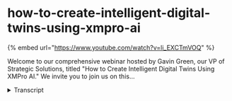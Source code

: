 # how-to-create-intelligent-digital-twins-using-xmpro-ai
{% embed url="https://www.youtube.com/watch?v=li_EXCTmVOQ" %}



Welcome to our comprehensive webinar hosted by Gavin Green, our VP of Strategic Solutions, titled "How to Create Intelligent Digital Twins Using XMPro AI." We invite you to join us on this...
<details>
<summary>Transcript</summary>Welcome to our comprehensive webinar hosted by Gavin Green, our VP of Strategic Solutions, titled "How to Create Intelligent Digital Twins Using XMPro AI." We invite you to join us on this...
hello everybody and welcome to our XM

Pro AI

um for intelligent digital twins webinar

my name is Kevin green I look after

strategic solutions for XM Pro I want to

thank you for your time attending today

if you've got any questions please send

them through I'm not trying to answer

them at the at the end

in some prior webinars we went through

the four pillars of the the excellent

product I'm not going to go into detail

here

but just in a continuation of that which

pieces are we going to be focusing on

this is in line with our i3c framework

and it's in essence where we focus our

effort when we're putting the product to

Market and the different feature sets

that we are are working on

today's Focus however is going to be on

the AI side of things and what is in the

product that can help you for the

intelligent digital twins with the the

focus on the AI site

before we jump into you'll hear me

talking around intelligent digital Twins

and digital Twins and there is a

difference between the two of those

there was a paper that was written on

the evolution of digital twins

um the two fathers of digital twins

Being John Vickers and the second being

Dr Michael Greaves

um this is Dr Michael greve's vision of

the different stages of evolution of

digital twins these are some slides from

the paper the paper is available down

the bottom and if you're interested we

can send you the link where you can

access the paper as well and it outlines

the different stages and it's also used

as inspiration and a guide within our

software and what it is that we do the

the main Evolution steps you'll see them

on the right there going from zero being

traditional 2D

that evolved into transitional so you're

number one which was 3D cat that went

into number two around the conceptual

this is where

um things started becoming a lot more

model based and then that evolved into

the concept of a digital twin platform

the step number three this is where most

people are at the moment

and they are slowly moving towards the

the number four which is around

intelligent digital twins one of the

applications for intelligent digital

twins is front running simulation it's

by no means the the only one it's just

the one that's front of mind which helps

explain the intelligent aspect of that

as well

when we start comparing digital Twins

versus intelligent digital twins there

are certain characteristics of a digital

twin and then there are characteristics

of an intelligent digital twin I've just

built the slides here again I'm not

going to go into into detail here the QR

code in the middle will take you to a

video which will go into a lot more

around the digital twin capabilities and

characteristics and the intelligent on

the other side

the one piece right at the bottom is the

anticipatory or the front running

simulation side of things

keeping with the the XM Pro product

within our intelligent digital twin

suite for those of you who are familiar

you're familiar with the data stream

designer the DS the app designer which

is the ad here and the subscription

manager of the SM here

the new one which you may not have seen

is around the AI side

rounding out the intelligent digital

twin Suite here

we'll go into that quite a bit of what

I'm going to walk you through you can do

without and I'll touch on some of those

areas where you can and then also touch

on the areas where you do need the the

newest addition here which would be on

the on the AI side

we have to stop in at the tip of the

iceberg where does it slot in so when

most people look at our digital Twins

and this is true for normal digital turn

platforms all the way through to

intelligent digital turns as well as

most people look at the top and they see

the uis there's actually a lot of things

that sit underneath

which is where the recommendations come

in and this is also where we slot in the

AI aspect as well the AI integration the

notebooks as well as how you

operationalize this for the agents you

still have everything else as you are

used to you've still got your data

stream and you've got your subscription

manager as well

we're going to leave the slides here and

we're going to jump into the actual

software itself and we're going to go

through a few examples of what it is

that I'm actually talking about here

so what we put together is we created an

app which will just allow me to walk

through the different bits and pieces

that we've got

let me just get rid of my slides

and we'll come back to to this

so again this is all driven from an

overarching framework which is what we

call our i3c

um and it's broken up into a few

different areas specifically with an AI

Focus for today we're talking around

Innovative embedded and augmented but

how do they all fit together where do

they all work together

we like pictures so we like explaining

how all of these fit together

as it is right now without having to

upgrade any accent Pro you can do

everything on the right here we call

that embedded AI

from the data stream designer how do you

bring the models in maybe you've already

got some models how do you

operationalize them and use them

everything else on the left here is some

of the new capability that we've brought

in with regards to Innovative AI as well

as augmented AI it's not required you

don't have to you can choose to use this

or not use this as well

so as we go into these different areas

what do I mean when I start talking

around Innovative AI we start going into

Excel Pro notebooks and there's two main

items in here the one is around the

ability to discover

so you'll see on the left we have a new

tool and that'll open up what we call

accent Pro notebooks

within here for those who are familiar

and comfortable you'll notice a familiar

environment being a Jupiter notebook

that we've got here

so this allows you to discover work

through and come up with the different

models Etc

any of the libraries that you can use

within a jupyter notebook you can use in

here this particular example I've got

here you can see this is around

predicting and the the beverage industry

using linear regression

as I build through this particular

notebook here you can see I'm going to

import certain libraries and it's going

to walk me through the different pieces

here so if there's a library that

I need for my machine learning or I want

to do some data Discovery I can load it

into the notebook not a problem at all

the other thing that as we work through

this that we've added into this is a

generative AI capability as well

what we mean by that is as I work

through this you'll notice at this point

here we've integrated chatgpt into this

environment as well so what that means

is you can actually use the chat GPT

to help augment and enrich what you're

looking for in here this example that

I've got in here what we're actually

asking

um chat GPT to do is to write me some

code on how to visualize the data that

I'm looking at I'm not an expert in how

I put this together so we're going to

ask and it'll actually generate

the items for me and if I go and run

that now you'll notice that it's going

to run and then it will generate and it

once it comes back it'll actually show

me the plot for the data that I'm

looking for

scroll a bit further down you'll

actually see what that looks like

if we keep going you can start

developing different models as well

if I come back here step one is really

what we call notebooks which allows you

to interact in an environment which is

familiar to you

you don't have to use them in here if

you do use them in here you can start

using some of the other features and the

bits and pieces that we've made

available as well if you have your own

models and you just want to use them and

plug them in by all means you can do

that already in the steps here

the second piece is really when we start

wanting to deploy models so there's two

main things that you can actually do

with the model

the one if I go into a different example

here is I can actually run this

it will generate the model I can help

discover that and the end result is I

can actually save this model to a file

that I cannot use inside the data stream

you can do the same thing right now

let's say you have a jupyter notebook

that sits outside X and pro you've

already doing Discovery you're already

generating models how do you just use

those models and bring them in you can

do that and I'll show you in a data

stream as well

the second thing that we're doing in the

prior example though is we're actually

fitting this model and passing it to a

repository and the reason for this is we

want to introduce a concept of

governance

and make sure that there is a framework

that you can actually deploy into and

that your models can live so that you

don't end up with a an Excel of machine

learning model sitting everywhere no one

knows it's got the latest version of

where it's actually sitting

if you have your own repository by all

means you can actually hook into and use

that as well this example here we're

just talking to to Mr flow as the

repository this is just one example it

is not the only example so if you've

already got one by all means you can

just plug that in and actually use that

as I continue to step through all of

this what it's doing is it's working out

the model it's working out the pieces

and then it is actually publishing that

model to my ml flow repository for me

you'll see it has already existed it's

going to created me a version 5 of that

model and now I can go into my actual

repository and decide when I want to

deploy that or elevate it to production

or not

so if we jump into that and again this

is just one example that we've got it's

not the only repository you can see the

one that we've just pushed through now

so number four is the one which is

currently in production I cannot decide

that number five is ready to go and I

can transition it to staging in a

controlled environment versus working

out well which is my live running model

which one isn't and how do you in a

governance structure move between the

different Frameworks that we're actually

looking at here

number four is currently published and

I'll show you now where that is actually

published and running

so if we come back here we call that

Innovative AI so if I come back to the

diagram that we're looking at here this

is the area that we are working in at

the moment is how do we take training

data how do we ask for specific results

that we are looking for and how do we

run that through a notebook you can't

augment that with chat GPT in this

example and then deploy that to an ml

Ops platform of your choice

you don't have to deploy it you can just

take the actual raw artifact which is a

result of that model and then use it in

a data stream as well

the

preferred or the more governance driven

process is to actually push that through

a

repository because then you get

everything that comes with the

repository as well

I mentioned you can do things right now

you don't need to upgrade or get all the

newest toys in the Box to to be able to

do this this is around the embedded AI

side so if I go into and this will open

up my data stream designer for me

you can do this right now you can drag

on this example has got a python runtime

running here which is running a model

this model was created inside the

notebook it was outputted from The

Notebook and then manually put into the

data stream and used and this is

capability that you can do as I

mentioned right now we call that how do

you use it from a manual perspective

what you'll also notice is there are a

lot of other items in the library

so if python is just being one of them

but let's say you want to use a more

standard algorithm like anomaly

detection or binary classification or

clustering

those agents already exist you can just

drag them on and use them right now

there's nothing stopping you you do not

need a repository you do not need to use

the Excel Pro notebook to take um

advantage of that particular capability

however if you do use a repository

and you actually want to integrate and

make use of that inside the data stream

what we've got here is we're performing

the analysis so this is using the Mr

flow agent so on the left you will see

here is a list of library

one of those being the ml flow

the Mr flow is talking to the repository

and here you can see the actual model

that it's talking to and everything else

is governed as well so I don't need to

remember the URLs I don't need to

remember logons passwords Etc I just

want to use that particular model and

actually just run it and execute it

again this is your governance that sits

around it it makes sure that the models

which you're using to do anomaly

detection Predictive Analytics maybe

you're using it to do forecasting or to

do front running simulation or just to

do normal simulation of current state or

past State you want to make sure that

you're running on the correct model

latest model and that you have control

of that you can do that inside the data

streams that we're looking at in here

so again if we come back

Innovative AI this is a really around

the ability to discover

go in through the particular notebooks

and then how do you use some of those

libraries in there the other example in

here is you can actually just create

models that do simulation so you don't

need to create models that do very

sophisticated

um AI number crunching and algorithms at

output you can do something as simple as

just simulation which is what this

particular example here is doing we're

creating a network we are then deploying

the same model to the repository again

you don't have to

There's an actual example of this one

running just the python itself with the

simulation on top of that as well

this one here is doing a remaining

useful life as well as a more advanced

prediction on the data coming in the one

that I just showed you is doing more

simulation so it caters to to both

there's no

you can do one and not the other

if we go into the augmented side

let me expand that a bit here so

embedded again you can do this right now

there's nothing stopping you from using

the current set of libraries and we're

expanding and adding to those all the

time

ml.net are some of those that you're

seeing in there ml flow when you're

talking to repositories maybe you want

to use some GPU enabled

um

algorithms from the the Nvidia Library

you can do all of that right now within

the embedded side of things

the Innovative is around the notebooks

but augmented is not just in the

notebook section over here

the augmented

AI you can actually use inside your apps

when you create and configure them as

well

what do I mean by that oh let's go into

an example

so I've got a particular app here and on

the right you'll see some

recommendations have triggered

these recommendations you can see

remaining useful life has been declining

and I can go a bit further down and I

can see remaining useful life has been

predicted to be below a certain

threshold again these were running

through the data stream and they can

either be Standalone python or any of

the other algorithms or read the matter

or repository and execute them as well

if I drill into that particular asset

it'll actually filter out my

recommendations for the two that I'm

interested in across the top you can

actually view the state of the model and

you can view the state of the data

that's flowing through the model so

actual versus predictive how are we

doing are we getting better we're

getting worse

if you apply this to simulation you

could have a button here that you could

click and it can actually show you the

progression of a simulation as it's

running through the uh the model itself

these recommendations here

you'll see above that there's a thing

called copilot copilot you can actually

bring into the application and use it in

here so if I was to ask it a question

let me just grab my prompt

and paste that in there

I can engage and talk with it and ask it

anything around this particular asset

that I'm interested in

this is using currently chat GPT so the

the data that I'm looking for here is

not sensitive in that regard however we

do have some OEM

Partners who have gone and taken as an

example Azure open Ai and they are using

that on their own data their documents

their manuals and they've deployed that

internally as well

this is just easier to to demonstrate

and show the concept of how you can plug

this in and where we are busy plugin the

different bits and pieces in so even

though this is using a chapter GPT API

here you could switch this out and put

azure's open AI in here as well a lot of

problem to do that

you'll see the the recommendations

coming down

you can go and expand that further and

actually pass these recommendations into

the assets themselves so here you can

see a discharge exception and I can

actually see that in this particular

Unity view as well I've got more space

for my co-pilot

um but I can still see the relevant

information that is applicable for me

if I drill into these recommendations

and I'll drill into this one as an

example and then I'll open a few others

as well

this is your quick start for

recommendations that you've configured

what I mean by quick start

so let me go all the way back here and

open up a different example for you

so when I say quick start you have

certain capability that is available out

the box you get it when you install and

you can just use it there's some other

capability that you can actually

configure within the platform as well so

we have a lot of different widgets we

have a lot of different applications

that you can just import we have a lot

of different templates

one of those templates is around

recommendations so you'll see at the top

I've actually got two sets of

recommendations on this particular page

for the Top If I go into my one example

this is the recommendations that most

people are familiar with XM Pro would

actually be looking at

this is the the Quick Start

you can't really change anything here

from an end user's experience or even

from someone who's configuring it you do

have some some control over the form and

maybe the triage instructions here but

that's about it you can't change any of

the layout you can't add anything to

this particular form maybe you want to

enhance and bring some other data in

some other capability in here as well

so how do you actually do that

if we go down the bottom

you can actually take all of that data

and make it available in different views

that your end users are interested in

consuming

same data presented a bit differently

but what this allows us to do is we can

now bring in let me hit my other prompt

there we can now bring in the copilot

into here as well and this is around dry

gas seals I can see my event data for

the event that has happened I can see

analytics so how often is this actually

happening is there something that

happens at certain times is it happening

when other events are happening as well

so we're dealing with a pressure seal

that is low we may have some high

temperatures maybe all of this is

related and there is a correlation

between these as well

however if we go a bit further down you

can bring the copilot in here as well

so now you've got a co-pilot which you

can deploy and use on an actual

application itself at an asset level or

maybe all the way up at a landing page

for your different views or you can have

a view where you can have it all the way

down with your recommendation data as

well

so now as an end user I can decide and I

can work through and work out based on

what I'm looking at based on what I've

asked and the responses I am getting do

I need to create a work request can I

capture any notes what do I actually

need to do with this recommendation that

I'm looking at here

and again this recommendation was

triggered from within the data streams

you'll see there is a run recommendation

if I go into the other example you'll

see there is a run recommendation as

well so we apply the same patterns in

our data streams irrespective or if if

you're using a model that is coming from

a repository

in this case this one is coming from a

repository or if you're using some of

the standard inbuilt

algorithms are already there or if you

just want to go and run your own model

and actually use that in here as well

they all follow the same pattern the

output of that you can pass to

recommendations and Trigger

recommendations as well because that's a

key thing for us is making sure that we

can close the loop on any of these

events that we find it's one thing to

just have a model it's how do you

operationalize the model and make it

useful

with the outputs that are coming

this view here

you can then look at the data you can

view any of the model information and

now you have a lot of different options

and how you want to react to that

if I close that

and we come back to this particular view

here

so to go through the the items that

we've just gone through

we talk around Innovation AI

embedded AI as well as augmented AI

embedded AI you can do right now

we have the libraries we have the agents

if you need specific agents for specific

algorithms they're pretty quick and easy

to create they need to talk to a certain

repository you don't want to use the one

that I've just shown here maybe you've

already got your own

those agents can be created very quickly

and deployed and used

on the augmented AI site

you can right now bring in

if I open that up again you can bring in

things like co-pilot into your

applications right now there's nothing

stopping you there's there's no

capability that you're missing to do

that the only thing that I would suggest

is make sure that whatever it is that

you want to use here

um you understand the privacy concerns

with the data again we are using chat

GPT here we are busy I can't show you

the the things on the Azure open AI side

because that's typically trained and

running on corporate data or customer

specific data for their customer

so this you would just swap out same

capability exactly the same mechanism

it's just what's sitting behind that'll

actually change for you as well you can

do that right now

The Innovation piece here this is where

you need access to the excellent Pro

notebook here

to be able to run and configure what

you're looking at we do provide if I go

back into the router we do provide a

quick start as well

the quick start for if you're not

familiar with all the different

capabilities the markup that you need to

use and how you can configure this a

quick start will actually walk you

through as well it's available as soon

as you have access to the AI designer

you'll find it in the list here and it

has a index and it'll just run you

through all the bits and pieces you need

if you're interested in some of the

other examples that we've got you by all

means reach out and happy to happy to

discuss how we can share and learn from

this as well

okay let's see if we've got any of the

the questions we do have a few questions

that came in there so first one does XM

Pro have models

um great question we get that quite a

lot when people see all the different

pieces and capabilities we don't have

specific models that we make available

we're not a data science scientist

company

however we do have certain algorithms

that we do make available so for

instance anomaly detection regression

um

classifications Etc what we do do is

give you the vehicles and the tools to

operationalize your own models whether

those are coming out of a repository as

we did with this piece here or whether

those are coming out of a data stream

and you go and configure everything

whether it's in python or even if you're

more comfortable in our script and you

want to use that you can do that as well

so we're more vehicle that allows you to

operationalize versus do we have a model

that does X on this asset

second question

um I did touch on it a few times but

just to to go through it is I have my

own models and repository do you I need

to choose yours being XM Pro

uh or can that you can keep your own you

do not have to replace what you

currently have you do not have to swap

that out and use ours you can just

integrate from ours into yours that'll

mostly get done inside the data stream

from the agent's perspective over here

again if there isn't an agent that will

connect to your repository of choice

it's pretty quick and easy to actually

create these types of Agents we can

create them on your behalf quite a few

of our partners do that as well or we

can even show you how to create these

yourself as well

the last thing I will leave you with

is just before we wrap up again thank

you for your time

um to today and we do have a webinar

coming out next month as well where

we're going to be talking about the 4.3

release

um the QR code here will take you

directly to the registration page if

you're more comfortable you can type the

link in and go from there if you have

any questions

um you can email me directly or just

sales at actionpro.com and again thank

you for the uh the time today and have a

great rest of the day

foreign
</details>